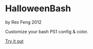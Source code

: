 HalloweenBash
=============
by Rex Feng 2012

Customize your bash PS1 config & color.

[Try it out](http://xta.github.com/HalloweenBash/ "See Demo")